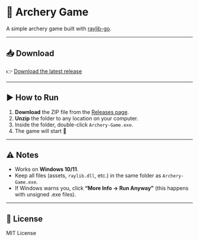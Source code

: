 # 🎯 Archery Game

A simple archery game built with [raylib-go](https://github.com/gen2brain/raylib-go).

---

## 📥 Download

👉 [Download the latest release](https://github.com/Shaheer-Afaq/Archery-Game/releases)

---

## ▶️ How to Run

1. **Download** the ZIP file from the [Releases page](https://github.com/Shaheer-Afaq/Archery-Game/releases).
2. **Unzip** the folder to any location on your computer.
3. Inside the folder, double-click `Archery-Game.exe`.
4. The game will start 🎉


---

## ⚠️ Notes

- Works on **Windows 10/11**.  
- Keep all files (assets, `raylib.dll`, etc.) in the same folder as `Archery-Game.exe`.  
- If Windows warns you, click **“More Info → Run Anyway”** (this happens with unsigned .exe files).  

---

## 📜 License

MIT License
